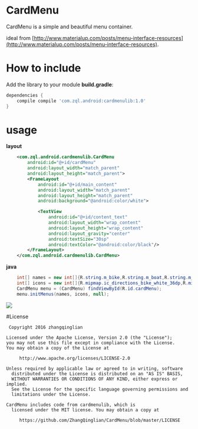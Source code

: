# CardMenu

CardMenu is a simple and beautiful menu container.

ideal from [http://www.materialup.com/posts/menu-interface-resources](http://www.materialup.com/posts/menu-interface-resources).

# How to include

Add the library to your module **build.gradle**:

```gradle
dependencies {
    compile compile 'com.zql.android:cardmenulib:1.0'
}
```
# usage

**layout**
```xml
    <com.zql.android.cardmenulib.CardMenu
        android:id="@+id/cardMenu"
        android:layout_width="match_parent"
        android:layout_height="match_parent">
        <FrameLayout
            android:id="@+id/main_content"
            android:layout_width="match_parent"
            android:layout_height="match_parent"
            android:background="@android:color/white">

            <TextView
                android:id="@+id/content_text"
                android:layout_width="wrap_content"
                android:layout_height="wrap_content"
                android:layout_gravity="center"
                android:textSize="30sp"
                android:textColor="@android:color/black"/>
        </FrameLayout>
    </com.zql.android.cardmenulib.CardMenu>
```
**java**

```java
    int[] names = new int[]{R.string.m_bike,R.string.m_boat,R.string.m_car,R.string.m_airport};
    int[] icons = new int[]{R.mipmap.ic_directions_bike_white_36dp,R.mipmap.ic_directions_boat_white_36dp,R.mipmap.ic_directions_car_white_36dp,R.mipmap.ic_local_airport_white_36dp};
    CardMenu menu = (CardMenu) findViewById(R.id.cardMenu);
    menu.initMenus(names, icons, null);
```

![](http://7xprgn.com1.z0.glb.clouddn.com/2016-06-07%2009_58_54.gif)

#License

     Copyright 2016 zhangqinglian

  	Licensed under the Apache License, Version 2.0 (the "License");
  	you may not use this file except in compliance with the License.
  	You may obtain a copy of the License at

	     http://www.apache.org/licenses/LICENSE-2.0

  	Unless required by applicable law or agreed to in writing, software
	  distributed under the License is distributed on an "AS IS" BASIS,
	  WITHOUT WARRANTIES OR CONDITIONS OF ANY KIND, either express or implied.
	  See the License for the specific language governing permissions and
	  limitations under the License.

  	CardMenu includes code from cardmenulib, which is 
	  licensed under the MIT license. You may obtain a copy at
	
	     https://github.com/ZhangQinglian/CardMenu/blob/master/LICENSE

